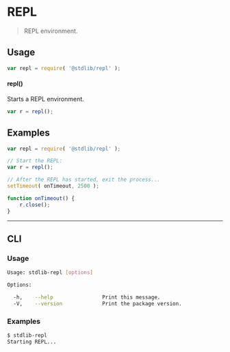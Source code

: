 # REPL

> REPL environment.


<section class="usage">

## Usage

``` javascript
var repl = require( '@stdlib/repl' );
```

#### repl()

Starts a REPL environment.

``` javascript
var r = repl();
```

<!-- </usage> -->


<section class="examples">

## Examples

``` javascript
var repl = require( '@stdlib/repl' );

// Start the REPL:
var r = repl();

// After the REPL has started, exit the process...
setTimeout( onTimeout, 2500 );

function onTimeout() {
    r.close();
}
```

<!-- </examples> -->


---

<section class="cli">

## CLI

<section class="usage">

### Usage

``` bash
Usage: stdlib-repl [options]

Options:

  -h,    --help                Print this message.
  -V,    --version             Print the package version.
```

<!-- </usage> -->

<section class="examples">

### Examples

``` bash
$ stdlib-repl
Starting REPL...
```

<!-- </examples> -->

<!-- </cli> -->


<section class="links">

<!-- </links> -->
